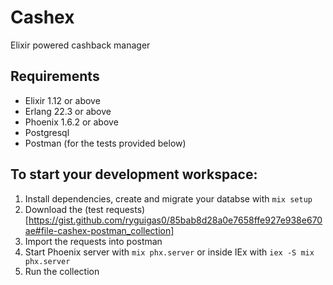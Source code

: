 # Cashex
Elixir powered cashback manager

## Requirements
- Elixir 1.12 or above
- Erlang 22.3 or above
- Phoenix 1.6.2 or above
- Postgresql
- Postman (for the tests provided below)

## To start your development workspace:
1. Install dependencies, create and migrate your databse with `mix setup`
2. Download the (test requests)[https://gist.github.com/ryguigas0/85bab8d28a0e7658ffe927e938e670ae#file-cashex-postman_collection]
3. Import the requests into postman
4.  Start Phoenix server with `mix phx.server` or inside IEx with `iex -S mix phx.server`
5.  Run the collection
